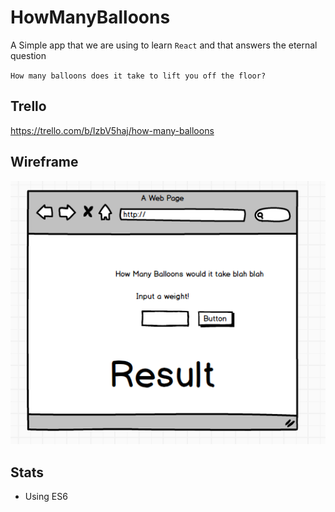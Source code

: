 # HowManyBalloons

A Simple app that we are using to learn `React` and that answers the eternal question

`How many balloons does it take to lift you off the floor?`

## Trello
https://trello.com/b/IzbV5haj/how-many-balloons

## Wireframe
![Orchestration](BasicWireframe.png)

## Stats
* Using ES6
